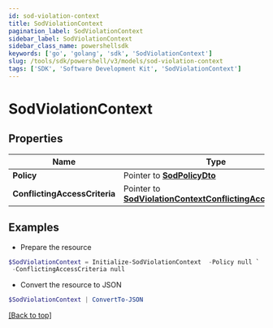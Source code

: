```yaml
---
id: sod-violation-context
title: SodViolationContext
pagination_label: SodViolationContext
sidebar_label: SodViolationContext
sidebar_class_name: powershellsdk
keywords: ['go', 'golang', 'sdk', 'SodViolationContext'] 
slug: /tools/sdk/powershell/v3/models/sod-violation-context
tags: ['SDK', 'Software Development Kit', 'SodViolationContext']
---
```



# SodViolationContext

## Properties

Name | Type | Description | Notes
------------ | ------------- | ------------- | -------------
**Policy** |  Pointer to [**SodPolicyDto**](sod-policy-dto) |  | [optional] 
**ConflictingAccessCriteria** |  Pointer to [**SodViolationContextConflictingAccessCriteria**](sod-violation-context-conflicting-access-criteria) |  | [optional] 

## Examples

- Prepare the resource
```powershell
$SodViolationContext = Initialize-SodViolationContext  -Policy null `
 -ConflictingAccessCriteria null
```

- Convert the resource to JSON
```powershell
$SodViolationContext | ConvertTo-JSON
```


[[Back to top]](#) 

